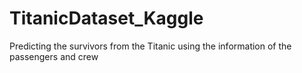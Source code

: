 # TitanicDataset_Kaggle
Predicting the survivors from the Titanic using the information of the passengers and crew
